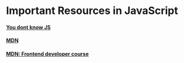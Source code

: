 # Important Resources in JavaScript

#### [You dont know JS](https://github.com/getify/You-Dont-Know-JS)
#### [MDN](https://developer.mozilla.org/en-US/docs/Web/JavaScript)
#### [MDN: Frontend developer course](https://developer.mozilla.org/en-US/docs/Learn/Front-end_web_developer)